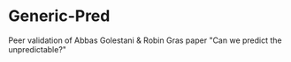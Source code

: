 # Generic-Pred
Peer validation of Abbas Golestani &amp; Robin Gras paper "Can we predict the unpredictable?"